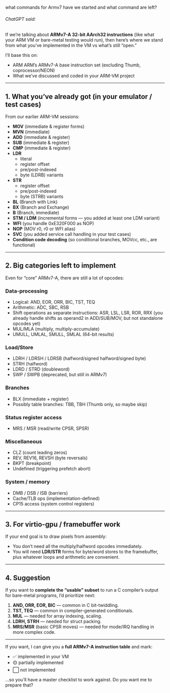 what commands for Armv7 have we started and what command are left?



###### ChatGPT said:

If we’re talking about **ARMv7-A 32-bit AArch32 instructions** (like what your ARM VM or bare-metal testing would run), then here’s where we stand from what you’ve implemented in the VM vs what’s still “open.”

I’ll base this on:

- ARM ARM’s ARMv7-A base instruction set (excluding Thumb, coprocessor/NEON)
- What we’ve discussed and coded in your ARM-VM project

------

## **1. What you’ve already got (in your emulator / test cases)**

From our earlier ARM-VM sessions:

- **MOV** (immediate & register forms)
- **MVN** (immediate)
- **ADD** (immediate & register)
- **SUB** (immediate & register)
- **CMP** (immediate & register)
- **LDR**
  - literal
  - register offset
  - pre/post-indexed
  - byte (LDRB) variants
- **STR**
  - register offset
  - pre/post-indexed
  - byte (STRB) variants
- **BL** (Branch with Link)
- **BX** (Branch and Exchange)
- **B** (Branch, immediate)
- **STM / LDM** (incremental forms — you added at least one LDM variant)
- **WFI** (you handle 0xE320F000 as NOP)
- **NOP** (MOV r0, r0 or WFI alias)
- **SVC** (you added service call handling in your test cases)
- **Condition code decoding** (so conditional branches, MOVcc, etc., are functional)

------

## **2. Big categories left to implement**

Even for “core” ARMv7-A, there are still a lot of opcodes:

### **Data-processing**

- Logical: AND, EOR, ORR, BIC, TST, TEQ
- Arithmetic: ADC, SBC, RSB
- Shift operations as separate instructions: ASR, LSL, LSR, ROR, RRX (you already handle shifts as operand2 in ADD/SUB/MOV, but not standalone opcodes yet)
- MUL/MLA (multiply, multiply-accumulate)
- UMULL, UMLAL, SMULL, SMLAL (64-bit results)

### **Load/Store**

- LDRH / LDRSH / LDRSB (halfword/signed halfword/signed byte)
- STRH (halfword)
- LDRD / STRD (doubleword)
- SWP / SWPB (deprecated, but still in ARMv7)

### **Branches**

- BLX (immediate + register)
- Possibly table branches: TBB, TBH (Thumb only, so maybe skip)

### **Status register access**

- MRS / MSR (read/write CPSR, SPSR)

### **Miscellaneous**

- CLZ (count leading zeros)
- REV, REV16, REVSH (byte reversals)
- BKPT (breakpoint)
- Undefined (triggering prefetch abort)

### **System / memory**

- DMB / DSB / ISB (barriers)
- Cache/TLB ops (implementation-defined)
- CP15 access (system control registers)

------

## **3. For virtio-gpu / framebuffer work**

If your end goal is to draw pixels from assembly:

- You don’t need all the multiply/halfword opcodes immediately.
- You will need **LDR/STR** forms for byte/word stores to the framebuffer, plus whatever loops and arithmetic are convenient.

------

## **4. Suggestion**

If you want to **complete the “usable” subset** to run a C compiler’s output for bare-metal programs, I’d prioritize next:

1. **AND, ORR, EOR, BIC** — common in C bit-twiddling.
2. **TST, TEQ** — common in compiler-generated conditionals.
3. **MUL** — needed for array indexing, scaling.
4. **LDRH, STRH** — needed for struct packing.
5. **MRS/MSR** (basic CPSR moves) — needed for mode/IRQ handling in more complex code.

------

If you want, I can give you a **full ARMv7-A instruction table** and mark:

- ✅ implemented in your VM
- 🟡 partially implemented
- ⬜ not implemented

…so you’ll have a master checklist to work against.
 Do you want me to prepare that?